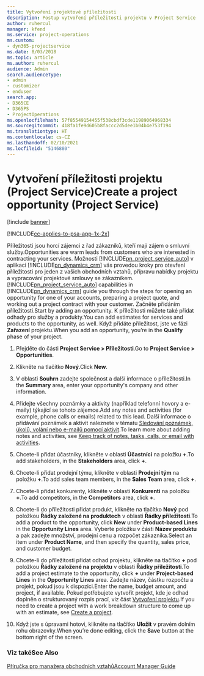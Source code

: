 ```yaml
---
title: Vytvoření projektové příležitosti
description: Postup vytvoření příležitosti projektu v Project Service
author: ruhercul
manager: kfend
ms.service: project-operations
ms.custom:
- dyn365-projectservice
ms.date: 8/03/2018
ms.topic: article
ms.author: ruhercul
audience: Admin
search.audienceType:
- admin
- customizer
- enduser
search.app:
- D365CE
- D365PS
- ProjectOperations
ms.openlocfilehash: 57f85549154455f538cbdf3cde11989064968334
ms.sourcegitcommit: 418fa1fe9d605b8faccc2d5dee1b04b4e753f194
ms.translationtype: HT
ms.contentlocale: cs-CZ
ms.lasthandoff: 02/10/2021
ms.locfileid: "5146880"
---
```

# <a name="create-a-project-opportunity-project-service"></a><span data-ttu-id="cb9c9-103">Vytvoření příležitosti projektu (Project Service)</span><span class="sxs-lookup"><span data-stu-id="cb9c9-103">Create a project opportunity (Project Service)</span></span>

[!include [banner](../includes/psa-now-project-operations.md)]

[!INCLUDE[cc-applies-to-psa-app-1x-2x](../includes/cc-applies-to-psa-app-1x-2x.md)]

<span data-ttu-id="cb9c9-104">Příležitosti jsou horcí zájemci z řad zákazníků, kteří mají zájem o smluvní služby.</span><span class="sxs-lookup"><span data-stu-id="cb9c9-104">Opportunities are warm leads from customers who are interested in contracting your services.</span></span> <span data-ttu-id="cb9c9-105">Možnosti [!INCLUDE[pn_project_service_auto](../includes/pn-project-service-auto.md)] v aplikaci [!INCLUDE[pn_dynamics_crm](../includes/pn-dynamics-crm.md)] vás provedou kroky pro otevření příležitosti pro jeden z vašich obchodních vztahů, přípravu nabídky projektu a vypracování projektové smlouvy se zákazníkem.</span><span class="sxs-lookup"><span data-stu-id="cb9c9-105">[!INCLUDE[pn_project_service_auto](../includes/pn-project-service-auto.md)] capabilities in [!INCLUDE[pn_dynamics_crm](../includes/pn-dynamics-crm.md)] guide you through the steps for opening an opportunity for one of your accounts, preparing a project quote, and working out a project contract with your customer.</span></span> <span data-ttu-id="cb9c9-106">Začněte přidáním příležitosti.</span><span class="sxs-lookup"><span data-stu-id="cb9c9-106">Start by adding an opportunity.</span></span> <span data-ttu-id="cb9c9-107">K příležitosti můžete také přidat odhady pro služby a produkty.</span><span class="sxs-lookup"><span data-stu-id="cb9c9-107">You can add estimates for services and products to the opportunity, as well.</span></span> <span data-ttu-id="cb9c9-108">Když přidáte příležitost, jste ve fázi **Zařazení** projektu.</span><span class="sxs-lookup"><span data-stu-id="cb9c9-108">When you add an opportunity, you’re in the **Qualify** phase of your project.</span></span>  
  
1.  <span data-ttu-id="cb9c9-109">Přejděte do části **Project Service > Příležitosti**.</span><span class="sxs-lookup"><span data-stu-id="cb9c9-109">Go to **Project Service > Opportunities**.</span></span>  
  
2.  <span data-ttu-id="cb9c9-110">Klikněte na tlačítko **Nový**.</span><span class="sxs-lookup"><span data-stu-id="cb9c9-110">Click **New**.</span></span>  
  
3.  <span data-ttu-id="cb9c9-111">V oblasti **Souhrn** zadejte společnost a další informace o příležitosti.</span><span class="sxs-lookup"><span data-stu-id="cb9c9-111">In the **Summary** area, enter your opportunity's company and other information.</span></span>  
  
4.  <span data-ttu-id="cb9c9-112">Přidejte všechny poznámky a aktivity (například telefonní hovory a e-maily) týkající se tohoto zájemce.</span><span class="sxs-lookup"><span data-stu-id="cb9c9-112">Add any notes and activities (for example, phone calls or emails) related to this lead.</span></span> <span data-ttu-id="cb9c9-113">Další informace o přidávání poznámek a aktivit naleznete v tématu [Sledování poznámek, úkolů, volání nebo e-mailů pomocí aktivit](https://docs.microsoft.com/dynamics365/customerengagement/on-premises/basics/work-with-activities).</span><span class="sxs-lookup"><span data-stu-id="cb9c9-113">To learn more about adding notes and activities, see [Keep track of notes, tasks, calls, or email with activities](https://docs.microsoft.com/dynamics365/customerengagement/on-premises/basics/work-with-activities).</span></span>  
  
5.  <span data-ttu-id="cb9c9-114">Chcete-li přidat účastníky, klikněte v oblasti **Účastníci** na položku **+**.</span><span class="sxs-lookup"><span data-stu-id="cb9c9-114">To add stakeholders, in the **Stakeholders** area, click **+**.</span></span>  
  
6.  <span data-ttu-id="cb9c9-115">Chcete-li přidat prodejní týmu, klikněte v oblasti **Prodejní tým** na položku **+**.</span><span class="sxs-lookup"><span data-stu-id="cb9c9-115">To add sales team members, in the **Sales Team** area, click **+**.</span></span>  
  
7.  <span data-ttu-id="cb9c9-116">Chcete-li přidat konkurenty, klikněte v oblasti **Konkurenti** na položku **+**.</span><span class="sxs-lookup"><span data-stu-id="cb9c9-116">To add competitors, in the **Competitors** area, click **+**.</span></span>  
  
8.  <span data-ttu-id="cb9c9-117">Chcete-li do příležitosti přidat produkt, klikněte na tlačítko **Nový** pod položkou **Řádky založené na produktech** v oblasti **Řádky příležitosti**.</span><span class="sxs-lookup"><span data-stu-id="cb9c9-117">To add a product to the opportunity, click **New** under **Product-based Lines** in the **Opportunity Lines** area.</span></span> <span data-ttu-id="cb9c9-118">Vyberte položku v části **Název produktu** a pak zadejte množství, prodejní cenu a rozpočet zákazníka.</span><span class="sxs-lookup"><span data-stu-id="cb9c9-118">Select an item under **Product Name**, and then specify the quantity, sales price, and customer budget.</span></span>  
  
9. <span data-ttu-id="cb9c9-119">Chcete-li do příležitosti přidat odhad projektu, klikněte na tlačítko **+** pod položkou **Řádky založené na projektu** v oblasti **Řádky příležitosti**.</span><span class="sxs-lookup"><span data-stu-id="cb9c9-119">To add a project estimate to the opportunity, click **+** under **Project-based Lines** in the **Opportunity Lines** area.</span></span> <span data-ttu-id="cb9c9-120">Zadejte název, částku rozpočtu a projekt, pokud jsou k dispozici.</span><span class="sxs-lookup"><span data-stu-id="cb9c9-120">Enter the name, budget amount, and project, if available.</span></span> <span data-ttu-id="cb9c9-121">Pokud potřebujete vytvořit projekt, kde je odhad doplněn o strukturovaný rozpis prací, viz část [Vytvoření projektu](../psa/create-project.md).</span><span class="sxs-lookup"><span data-stu-id="cb9c9-121">If you need to create a project with a work breakdown structure to come up with an estimate, see [Create a project](../psa/create-project.md).</span></span>  
  
10. <span data-ttu-id="cb9c9-122">Když jste s úpravami hotovi, klikněte na tlačítko **Uložit** v pravém dolním rohu obrazovky.</span><span class="sxs-lookup"><span data-stu-id="cb9c9-122">When you’re done editing, click the **Save** button at the bottom right of the screen.</span></span>  
  
### <a name="see-also"></a><span data-ttu-id="cb9c9-123">Viz také</span><span class="sxs-lookup"><span data-stu-id="cb9c9-123">See Also</span></span>  
 [<span data-ttu-id="cb9c9-124">Příručka pro manažera obchodních vztahů</span><span class="sxs-lookup"><span data-stu-id="cb9c9-124">Account Manager Guide</span></span>](../psa/account-manager-guide.md)
